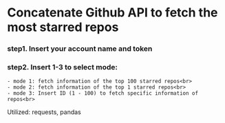 # Concatenate Github API to fetch the most starred repos
### step1. Insert your account name and token
### step2. Insert 1-3 to select mode:
    - mode 1: fetch information of the top 100 starred repos<br>
    - mode 2: fetch information of the top 1 starred repos<br>
    - mode 3: Insert ID (1 - 100) to fetch specific information of repos<br>
Utilized: requests, pandas
